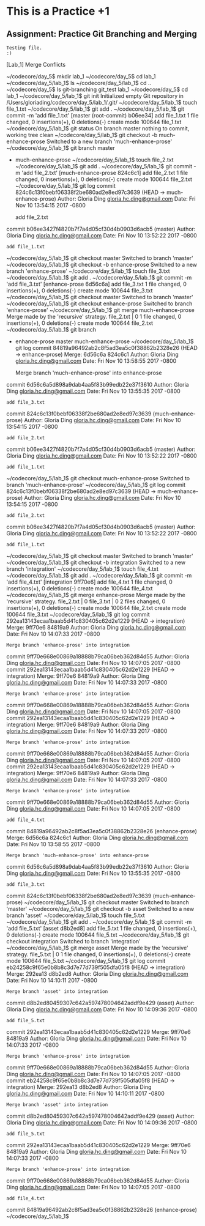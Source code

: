 # This is a Practice +1
## Assignment: Practice Git Branching and Merging

```console
Testing file.
:)
```
[Lab_1] Merge Conflicts


~/codecore/day_5$ mkdir lab_1
~/codecore/day_5$ cd lab_1
~/codecore/day_5/lab_1$ ls
~/codecore/day_5/lab_1$ cd ..
~/codecore/day_5$ ls
git-branching	git_test	lab_1
~/codecore/day_5$ cd lab_1
~/codecore/day_5/lab_1$ git init
Initialized empty Git repository in /Users/gloriading/codecore/day_5/lab_1/.git/
~/codecore/day_5/lab_1$ touch file_1.txt
~/codecore/day_5/lab_1$ git add .
~/codecore/day_5/lab_1$ git commit -m 'add file_1.txt'
[master (root-commit) b06ee34] add file_1.txt
 1 file changed, 0 insertions(+), 0 deletions(-)
 create mode 100644 file_1.txt
~/codecore/day_5/lab_1$ git status
On branch master
nothing to commit, working tree clean
~/codecore/day_5/lab_1$ git checkout -b much-enhance-prose
Switched to a new branch 'much-enhance-prose'
~/codecore/day_5/lab_1$ git branch
  master
* much-enhance-prose
~/codecore/day_5/lab_1$ touch file_2.txt
~/codecore/day_5/lab_1$ git add .
~/codecore/day_5/lab_1$ git commit -m 'add file_2.txt'
[much-enhance-prose 824c6c1] add file_2.txt
 1 file changed, 0 insertions(+), 0 deletions(-)
 create mode 100644 file_2.txt
~/codecore/day_5/lab_1$ git log
commit 824c6c13f0bebf06338f2be680ad2e8ed97c3639 (HEAD -> much-enhance-prose)
Author: Gloria Ding <gloria.hc.ding@gmail.com>
Date:   Fri Nov 10 13:54:15 2017 -0800

    add file_2.txt

commit b06ee3427f4820b7f7a4d05cf30d4b0903d6acb5 (master)
Author: Gloria Ding <gloria.hc.ding@gmail.com>
Date:   Fri Nov 10 13:52:22 2017 -0800

    add file_1.txt
~/codecore/day_5/lab_1$ git checkout master
Switched to branch 'master'
~/codecore/day_5/lab_1$ git checkout -b enhance-prose
Switched to a new branch 'enhance-prose'
~/codecore/day_5/lab_1$ touch file_3.txt
~/codecore/day_5/lab_1$ git add .
~/codecore/day_5/lab_1$ git commit -m 'add file_3.txt'
[enhance-prose 6d56c6a] add file_3.txt
 1 file changed, 0 insertions(+), 0 deletions(-)
 create mode 100644 file_3.txt
~/codecore/day_5/lab_1$ git checkout master
Switched to branch 'master'
~/codecore/day_5/lab_1$ git checkout enhance-prose
Switched to branch 'enhance-prose'
~/codecore/day_5/lab_1$ git merge much-enhance-prose
Merge made by the 'recursive' strategy.
 file_2.txt | 0
 1 file changed, 0 insertions(+), 0 deletions(-)
 create mode 100644 file_2.txt
~/codecore/day_5/lab_1$ git branch
* enhance-prose
  master
  much-enhance-prose
~/codecore/day_5/lab_1$ git log
commit 84819a96492ab2c8f5ad3ea5c0f38862b2328e26 (HEAD -> enhance-prose)
Merge: 6d56c6a 824c6c1
Author: Gloria Ding <gloria.hc.ding@gmail.com>
Date:   Fri Nov 10 13:58:55 2017 -0800

    Merge branch 'much-enhance-prose' into enhance-prose

commit 6d56c6a5d898a9dab4aa5f83b99edb22e37f3610
Author: Gloria Ding <gloria.hc.ding@gmail.com>
Date:   Fri Nov 10 13:55:35 2017 -0800

    add file_3.txt

commit 824c6c13f0bebf06338f2be680ad2e8ed97c3639 (much-enhance-prose)
Author: Gloria Ding <gloria.hc.ding@gmail.com>
Date:   Fri Nov 10 13:54:15 2017 -0800

    add file_2.txt

commit b06ee3427f4820b7f7a4d05cf30d4b0903d6acb5 (master)
Author: Gloria Ding <gloria.hc.ding@gmail.com>
Date:   Fri Nov 10 13:52:22 2017 -0800

    add file_1.txt
~/codecore/day_5/lab_1$ git checkout much-enhance-prose
Switched to branch 'much-enhance-prose'
~/codecore/day_5/lab_1$ git log
commit 824c6c13f0bebf06338f2be680ad2e8ed97c3639 (HEAD -> much-enhance-prose)
Author: Gloria Ding <gloria.hc.ding@gmail.com>
Date:   Fri Nov 10 13:54:15 2017 -0800

    add file_2.txt

commit b06ee3427f4820b7f7a4d05cf30d4b0903d6acb5 (master)
Author: Gloria Ding <gloria.hc.ding@gmail.com>
Date:   Fri Nov 10 13:52:22 2017 -0800

    add file_1.txt
~/codecore/day_5/lab_1$ git checkout master
Switched to branch 'master'
~/codecore/day_5/lab_1$ git checkout -b integration
Switched to a new branch 'integration'
~/codecore/day_5/lab_1$ touch file_4.txt
~/codecore/day_5/lab_1$ git add .
~/codecore/day_5/lab_1$ git commit -m 'add file_4.txt'
[integration 9ff70e6] add file_4.txt
 1 file changed, 0 insertions(+), 0 deletions(-)
 create mode 100644 file_4.txt
~/codecore/day_5/lab_1$ git merge enhance-prose
Merge made by the 'recursive' strategy.
 file_2.txt | 0
 file_3.txt | 0
 2 files changed, 0 insertions(+), 0 deletions(-)
 create mode 100644 file_2.txt
 create mode 100644 file_3.txt
~/codecore/day_5/lab_1$ git log
commit 292ea13143ecaa1baab5d41c830405c62d2e1229 (HEAD -> integration)
Merge: 9ff70e6 84819a9
Author: Gloria Ding <gloria.hc.ding@gmail.com>
Date:   Fri Nov 10 14:07:33 2017 -0800

    Merge branch 'enhance-prose' into integration

commit 9ff70e668e00869a18888b79ca06beb362d84d55
Author: Gloria Ding <gloria.hc.ding@gmail.com>
Date:   Fri Nov 10 14:07:05 2017 -0800
commit 292ea13143ecaa1baab5d41c830405c62d2e1229 (HEAD -> integration)
Merge: 9ff70e6 84819a9
Author: Gloria Ding <gloria.hc.ding@gmail.com>
Date:   Fri Nov 10 14:07:33 2017 -0800

    Merge branch 'enhance-prose' into integration

commit 9ff70e668e00869a18888b79ca06beb362d84d55
Author: Gloria Ding <gloria.hc.ding@gmail.com>
Date:   Fri Nov 10 14:07:05 2017 -0800
commit 292ea13143ecaa1baab5d41c830405c62d2e1229 (HEAD -> integration)
Merge: 9ff70e6 84819a9
Author: Gloria Ding <gloria.hc.ding@gmail.com>
Date:   Fri Nov 10 14:07:33 2017 -0800

    Merge branch 'enhance-prose' into integration

commit 9ff70e668e00869a18888b79ca06beb362d84d55
Author: Gloria Ding <gloria.hc.ding@gmail.com>
Date:   Fri Nov 10 14:07:05 2017 -0800
commit 292ea13143ecaa1baab5d41c830405c62d2e1229 (HEAD -> integration)
Merge: 9ff70e6 84819a9
Author: Gloria Ding <gloria.hc.ding@gmail.com>
Date:   Fri Nov 10 14:07:33 2017 -0800

    Merge branch 'enhance-prose' into integration

commit 9ff70e668e00869a18888b79ca06beb362d84d55
Author: Gloria Ding <gloria.hc.ding@gmail.com>
Date:   Fri Nov 10 14:07:05 2017 -0800

    add file_4.txt

commit 84819a96492ab2c8f5ad3ea5c0f38862b2328e26 (enhance-prose)
Merge: 6d56c6a 824c6c1
Author: Gloria Ding <gloria.hc.ding@gmail.com>
Date:   Fri Nov 10 13:58:55 2017 -0800

    Merge branch 'much-enhance-prose' into enhance-prose

commit 6d56c6a5d898a9dab4aa5f83b99edb22e37f3610
Author: Gloria Ding <gloria.hc.ding@gmail.com>
Date:   Fri Nov 10 13:55:35 2017 -0800

    add file_3.txt

commit 824c6c13f0bebf06338f2be680ad2e8ed97c3639 (much-enhance-prose)
~/codecore/day_5/lab_1$ git checkout master
Switched to branch 'master'
~/codecore/day_5/lab_1$ git checkout -b asset
Switched to a new branch 'asset'
~/codecore/day_5/lab_1$ touch file_5.txt
~/codecore/day_5/lab_1$ git add .
~/codecore/day_5/lab_1$ git commit -m 'add file_5.txt'
[asset d8b2ed8] add file_5.txt
 1 file changed, 0 insertions(+), 0 deletions(-)
 create mode 100644 file_5.txt
~/codecore/day_5/lab_1$ git checkout integration
Switched to branch 'integration'
~/codecore/day_5/lab_1$ git merge asset
Merge made by the 'recursive' strategy.
 file_5.txt | 0
 1 file changed, 0 insertions(+), 0 deletions(-)
 create mode 100644 file_5.txt
~/codecore/day_5/lab_1$ git log
commit eb24258c9f65e0b8b8c3d7e77d739f505dfa05f8 (HEAD -> integration)
Merge: 292ea13 d8b2ed8
Author: Gloria Ding <gloria.hc.ding@gmail.com>
Date:   Fri Nov 10 14:10:11 2017 -0800

    Merge branch 'asset' into integration

commit d8b2ed80459307c642a597478004642addf9e429 (asset)
Author: Gloria Ding <gloria.hc.ding@gmail.com>
Date:   Fri Nov 10 14:09:36 2017 -0800

    add file_5.txt

commit 292ea13143ecaa1baab5d41c830405c62d2e1229
Merge: 9ff70e6 84819a9
Author: Gloria Ding <gloria.hc.ding@gmail.com>
Date:   Fri Nov 10 14:07:33 2017 -0800

    Merge branch 'enhance-prose' into integration

commit 9ff70e668e00869a18888b79ca06beb362d84d55
Author: Gloria Ding <gloria.hc.ding@gmail.com>
Date:   Fri Nov 10 14:07:05 2017 -0800
commit eb24258c9f65e0b8b8c3d7e77d739f505dfa05f8 (HEAD -> integration)
Merge: 292ea13 d8b2ed8
Author: Gloria Ding <gloria.hc.ding@gmail.com>
Date:   Fri Nov 10 14:10:11 2017 -0800

    Merge branch 'asset' into integration

commit d8b2ed80459307c642a597478004642addf9e429 (asset)
Author: Gloria Ding <gloria.hc.ding@gmail.com>
Date:   Fri Nov 10 14:09:36 2017 -0800

    add file_5.txt

commit 292ea13143ecaa1baab5d41c830405c62d2e1229
Merge: 9ff70e6 84819a9
Author: Gloria Ding <gloria.hc.ding@gmail.com>
Date:   Fri Nov 10 14:07:33 2017 -0800

    Merge branch 'enhance-prose' into integration

commit 9ff70e668e00869a18888b79ca06beb362d84d55
Author: Gloria Ding <gloria.hc.ding@gmail.com>
Date:   Fri Nov 10 14:07:05 2017 -0800

    add file_4.txt

commit 84819a96492ab2c8f5ad3ea5c0f38862b2328e26 (enhance-prose)
~/codecore/day_5/lab_1$
